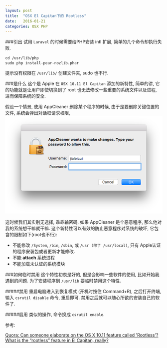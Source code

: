 ```yaml
---
layout: post
title:  "OSX El Capitan下的 Rootless"
date:   2016-01-21
categories: OSX PHP
---
```


###引出
试用 `Laravel` 的时候需要给PHP安装 intl 扩展, 简单的几个命令却执行失败.

```
cd /usr/lib/php
sudo php install-pear-nozlib.phar
```
提示没有权限在 `/usr/lib/` 创建文件夹, sudo 也不行.

###是什么
这个是 Apple 在 `OSX 10.11 El Capitan` 添加的新特性, 简单的讲, 它的功能就是让用户即使切换到了 root 也无法修改一些重要的系统文件以及进程, 进而保障系统的安全.

假设一个情景, 使用 AppCleaner 删除某个程序的时候, 由于是要删除关键位置的文件, 系统会弹出对话框请求权限, 
![](/assets/image/posts/ask_permission.png)

这时候我们其实别无选择, 乖乖输密码, 如果 AppCleaner 是个恶意程序, 那么他对我的系统想干嘛就干嘛. 这个新特性可以有效的防止恶意程序对系统的破坏, 它包含的限制如下(root也不行):

* 不能修改 `/System`, `/bin`, `/sbin`, 或 `/usr (除了 /usr/local)`, 只有 Apple认证的程序安装包或者更新才能修改.
* 不能 **attach** 系统进程
* 不能加载未认证的系统模块

###如何临时禁用
这个特性初衷是好的, 但是会影响一些软件的使用, 比如开始我遇到的问题. 为了安装程序到 `/usr/lib` 要临时禁用这个特性.

#####禁用
重启电脑进入到恢复模式 (开机时按住 Command+R), 之后打开终端, 输入 `csrutil disable` 命令, 重启即可. 禁用之后就可以随心所欲的安装自己的软件了.

#####启用
类似的操作, 命令换成 `csrutil enable`.

参考:

[Quora: Can someone elaborate on the OS X 10.11 feature called 'Rootless'?](https://www.quora.com/Can-someone-elaborate-on-the-OS-X-10-11-feature-called-Rootless)  
[What is the “rootless” feature in El Capitan, really?](https://apple.stackexchange.com/questions/193368/what-is-the-rootless-feature-in-el-capitan-really)



